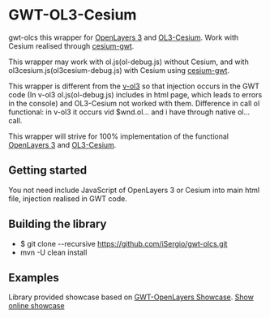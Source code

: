 GWT-OL3-Cesium
==============
gwt-olcs this wrapper for [OpenLayers 3](http://openlayers.org) and [OL3-Cesium](http://openlayers.org/ol3-cesium/). Work with Cesium realised through [cesium-gwt](https://github.com/richkadel/cesium-gwt).

This wrapper may work with ol.js(ol-debug.js) without Cesium, and with ol3cesium.js(ol3cesium-debug.js) with Cesium using [cesium-gwt](https://github.com/richkadel/cesium-gwt).

This wrapper is different from the [v-ol3](https://github.com/VOL3/v-ol3) so that injection occurs in the GWT code (In v-ol3 ol.js(ol-debug.js) includes in html page, which leads to errors in the console) and OL3-Cesium not worked with them. Difference in call ol functional: in v-ol3 it occurs vid $wnd.ol... and i have through native ol... call.

This wrapper will strive for 100% implementation of the functional [OpenLayers 3](http://openlayers.org) and [OL3-Cesium](http://openlayers.org/ol3-cesium/).

Getting started
---------------
You not need include JavaScript of OpenLayers 3 or Cesium into main html file, injection realised in GWT code.

Building the library
--------------------
 * $ git clone --recursive https://github.com/iSergio/gwt-olcs.git
 * mvn -U clean install

Examples
--------
Library provided showcase based on [GWT-OpenLayers Showcase](http://www.gwt-openlayers.org).
[Show online showcase](http://sergeserver.noip.me/gwt-olcs-test/)

